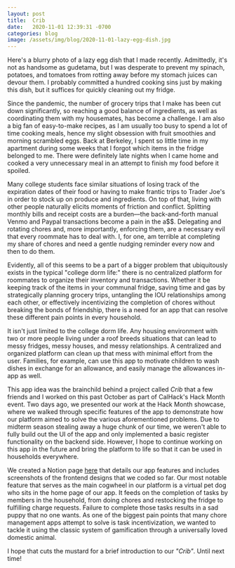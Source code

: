 ```yaml
---
layout: post
title:  Crib
date:   2020-11-01 12:39:31 -0700
categories: blog
image: /assets/img/blog/2020-11-01-lazy-egg-dish.jpg
---
```

Here's a blurry photo of a lazy egg dish that I made recently. Admittedly, it's not as handsome as gudetama, but I was desperate to prevent my spinach, potatoes, and tomatoes from rotting away before my stomach juices can devour them. I probably committed a hundred cooking sins just by making this dish, but it suffices for quickly cleaning out my fridge.

Since the pandemic, the number of grocery trips that I make has been cut down significantly, so reaching a good balance of ingredients, as well as coordinating them with my housemates, has become a challenge. I am also a big fan of easy-to-make recipes, as I am usually too busy to spend a lot of time cooking meals, hence my slight obsession with fruit smoothies and morning scrambled eggs. Back at Berkeley, I spent so little time in my apartment during some weeks that I forgot which items in the fridge belonged to me. There were definitely late nights when I came home and cooked a very unnecessary meal in an attempt to finish my food before it spoiled.

Many college students face similar situations of losing track of the expiration dates of their food or having to make frantic trips to Trader Joe's in order to stock up on produce and ingredients. On top of that, living with other people naturally elicits moments of friction and conflict. Splitting monthly bills and receipt costs are a burden––the back-and-forth manual Venmo and Paypal transactions become a pain in the a$$. Delegating and rotating chores and, more importantly, enforcing them, are a necessary evil that every roommate has to deal with. I, for one, am terrible at completing my share of chores and need a gentle nudging reminder every now and then to do them.

Evidently, all of this seems to be a part of a bigger problem that ubiquitously exists in the typical "college dorm life:" there is no centralized platform for roommates to organize their inventory and transactions. Whether it be keeping track of the items in your communal fridge, saving time and gas by strategically planning grocery trips, untangling the IOU relationships among each other, or effectively incentivizing the completion of chores without breaking the bonds of friendship, there is a need for an app that can resolve these different pain points in every household. 

It isn't just limited to the college dorm life. Any housing environment with two or more people living under a roof breeds situations that can lead to messy fridges, messy houses, and messy relationships. A centralized and organized platform can clean up that mess with minimal effort from the user. Families, for example, can use this app to motivate children to wash dishes in exchange for an allowance, and easily manage the allowances in-app as well.

This app idea was the brainchild behind a project called *Crib* that a few friends and I worked on this past October as part of CalHack's Hack Month event. Two days ago, we presented our work at the Hack Month showcase, where we walked through specific features of the app to demonstrate how our platform aimed to solve the various aforementioned problems. Due to midterm season stealing away a huge chunk of our time, we weren't able to fully build out the UI of the app and only implemented a basic register functionality on the backend side. However, I hope to continue working on this app in the future and bring the platform to life so that it can be used in households everywhere.

We created a Notion page [here](https://www.notion.so/Crib-the-Grocery-and-Household-App-3263173827874afca394dadfc9e71f1e) that details our app features and includes screenshots of the frontend designs that we coded so far. Our most notable feature that serves as the main cogwheel in our platform is a virtual pet dog who sits in the home page of our app. It feeds on the completion of tasks by members in the household, from doing chores and restocking the fridge to fulfilling charge requests. Failure to complete those tasks results in a sad puppy that no one wants. As one of the biggest pain points that many chore management apps attempt to solve is task incentivization, we wanted to tackle it using the classic system of gamification through a universally loved domestic animal. 

I hope that cuts the mustard for a brief introduction to our *"Crib"*. Until next time!